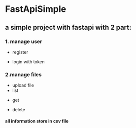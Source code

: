 # FastApiSimple
## a simple project with fastapi with 2 part:
### 1. __manage user__
+ register
- login with token
### 2.__manage files__
+ upload file
+ list
- get
* delete
#### all information store in csv file 
